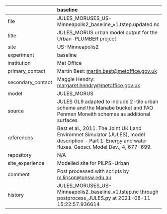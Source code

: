 |                   | baseline                                                                                                                                                |
|:------------------|:--------------------------------------------------------------------------------------------------------------------------------------------------------|
| file              | JULES_MORUSES_US-Minneapolis2_baseline_v1.tstep.updated.nc                                                                                              |
| title             | JULES_MORUS urban model output for the Urban-PLUMBER project                                                                                            |
| site              | US-Minneapolis2                                                                                                                                         |
| experiment        | baseline                                                                                                                                                |
| institution       | Met Office                                                                                                                                              |
| primary_contact   | Martin Best: martin.best@metoffice.gov.uk                                                                                                               |
| secondary_contact | Maggie Hendry: margaret.hendry@metoffice.gov.uk                                                                                                         |
| model             | JULES_MORUS                                                                                                                                             |
| source            | JULES GL9 adapted to include 2-tile urban scheme and the Manabe bucket and FAO Penmen Moneith schemes as additional surfaces                            |
| references        | Best et al., 2011. The Joint UK Land Enviromnet Simulator (JULES), model description - Part 1: Energy and water fluxes. Geosci. Model Dev., 4, 677-699. |
| repository        | N/A                                                                                                                                                     |
| site_experience   | Modelled site for PILPS-Urban                                                                                                                           |
| comment           | Post processed with scripts by m.lipson@unsw.edu.au                                                                                                     |
| history           | JULES_MORUSES_US-Minneapolis2_baseline_v1.tstep.nc through postprocess_JULES.py at 2021-08-11 15:22:57.936614                                           |
